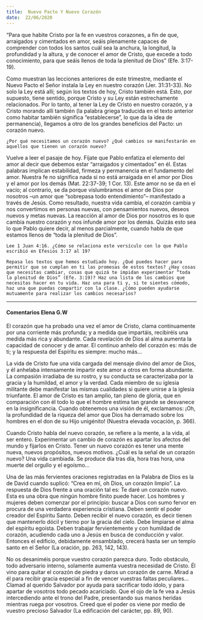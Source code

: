 ```yaml
---
title:  Nuevo Pacto Y Nuevo Corazón
date:  22/06/2020
---
```


“Para que habite Cristo por la fe en vuestros corazones, a fin de que, arraigados y cimentados en amor, seáis plenamente capaces de comprender con todos los santos cuál sea la anchura, la longitud, la profundidad y la altura, y de conocer el amor de Cristo, que excede a todo conocimiento, para que seáis llenos de toda la plenitud de Dios” (Efe. 3:17-19).

Como muestran las lecciones anteriores de este trimestre, mediante el Nuevo Pacto el Señor instala la Ley en nuestro corazón (Jer. 31:31-33). No solo la Ley está allí; según los textos de hoy, Cristo también está. Esto, por supuesto, tiene sentido, porque Cristo y su Ley están estrechamente relacionados. Por lo tanto, al tener la Ley de Cristo en nuestro corazón, y a Cristo morando allí también (la palabra griega traducida en el texto anterior como habitar también significa “establecerse”, lo que da la idea de permanencia), llegamos a otro de los grandes beneficios del Pacto: un corazón nuevo.

`¿Por qué necesitamos un corazón nuevo? ¿Qué cambios se manifestarán en aquellos que tienen un corazón nuevo?`

Vuelve a leer el pasaje de hoy. Fíjate que Pablo enfatiza el elemento del amor al decir que debemos estar “arraigados y cimentados” en él. Estas palabras implican estabilidad, firmeza y permanencia en el fundamento del amor. Nuestra fe no significa nada si no está arraigada en el amor por Dios y el amor por los demás (Mat. 22:37-39; 1 Cor. 13). Este amor no se da en el vacío; al contrario, se da porque vislumbramos el amor de Dios por nosotros –un amor que “sobrepasa todo entendimiento”– manifestado a través de Jesús. Como resultado, nuestra vida cambia, el corazón cambia y nos convertimos en personas nuevas, con pensamientos nuevos, deseos nuevos y metas nuevas. La reacción al amor de Dios por nosotros es lo que cambia nuestro corazón y nos infunde amor por los demás. Quizás esto sea lo que Pablo quiere decir, al menos parcialmente, cuando habla de que estamos llenos de “toda la plenitud de Dios”.

`Lee 1 Juan 4:16. ¿Cómo se relaciona este versículo con lo que Pablo escribió en Efesios 3:17 al 19?`

`Repasa los textos que hemos estudiado hoy. ¿Qué puedes hacer para permitir que se cumplan en ti las promesas de estos textos? ¿Hay cosas que necesitas cambiar, cosas que quizá te impidan experimentar “toda la plenitud de Dios” (Efe. 3:19)? Haz una lista de los cambios que necesitas hacer en tu vida. Haz una para ti y, si te sientes cómodo, haz una que puedas compartir con la clase. ¿Cómo pueden ayudarse mutuamente para realizar los cambios necesarios?`

---

#### Comentarios Elena G.W

El corazón que ha probado una vez el amor de Cristo, clama continuamente por una corriente más profunda; y a medida que impartáis, recibiréis una medida más rica y abundante. Cada revelación de Dios al alma aumenta la capacidad de conocer y de amar. El continuo anhelo del corazón es: más de ti; y la respuesta del Espíritu es siempre: mucho más…

La vida de Cristo fue una vida cargada del mensaje divino del amor de Dios, y él anhelaba intensamente impartir este amor a otros en forma abundante. La compasión irradiaba de su rostro, y su conducta se caracterizaba por la gracia y la humildad, el amor y la verdad. Cada miembro de su iglesia militante debe manifestar las mismas cualidades si quiere unirse a la iglesia triunfante. El amor de Cristo es tan amplio, tan pleno de gloria, que en comparación con él todo lo que el hombre estima tan grande se desvanece en la insignificancia. Cuando obtenemos una visión de él, exclamamos: ¡Oh, la profundidad de la riqueza del amor que Dios ha derramado sobre los hombres en el don de su Hijo unigénito! (Nuestra elevada vocación, p. 366).

Cuando Cristo habla del nuevo corazón, se refiere a la mente, a la vida, al ser entero. Experimentar un cambio de corazón es apartar los afectos del mundo y fijarlos en Cristo. Tener un nuevo corazón es tener una mente nueva, nuevos propósitos, nuevos motivos. ¿Cuál es la señal de un corazón nuevo? Una vida cambiada. Se produce día tras día, hora tras hora, una muerte del orgullo y el egoísmo…

Una de las más fervientes oraciones registradas en la Palabra de Dios es la de David cuando suplicó: “Crea en mí, oh Dios, un corazón limpio”. La respuesta de Dios frente a una oración tal es: Te daré un corazón nuevo. Esta es una obra que ningún hombre finito puede hacer. Los hombres y mujeres deben comenzar por el principio: buscar a Dios con sumo fervor en procura de una verdadera experiencia cristiana. Deben sentir el poder creador del Espíritu Santo. Deben recibir el nuevo corazón, es decir tienen que mantenerlo dócil y tierno por la gracia del cielo. Debe limpiarse el alma del espíritu egoísta. Deben trabajar fervientemente y con humildad de corazón, acudiendo cada uno a Jesús en busca de conducción y valor. Entonces el edificio, debidamente ensamblado, crecerá hasta ser un templo santo en el Señor (La oración, pp. 263, 142, 143).

No os desaniméis porque vuestro corazón parezca duro. Todo obstáculo, todo adversario interno, solamente aumenta vuestra necesidad de Cristo. Él vino para quitar el corazón de piedra y daros un corazón de carne. Mirad a él para recibir gracia especial a fin de vencer vuestras faltas peculiares… Clamad al querido Salvador por ayuda para sacrificar todo ídolo, y para apartar de vosotros todo pecado acariciado. Que el ojo de la fe vea a Jesús intercediendo ante el trono del Padre, presentando sus manos heridas mientras ruega por vosotros. Creed que el poder os viene por medio de vuestro precioso Salvador (La edificación del carácter, pp. 89, 90).